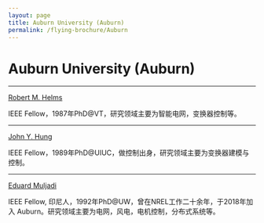 ```yaml
---
layout: page
title: Auburn University (Auburn)
permalink: /flying-brochure/Auburn
---
```

# Auburn University (Auburn)

---

[Robert M. Helms](http://www.eng.auburn.edu/users/nelmsrm/)

IEEE Fellow，1987年PhD@VT，研究领域主要为智能电网，变换器控制等。

---

[John Y. Hung](http://www.eng.auburn.edu/~hungjoh/)

IEEE Fellow，1989年PhD@UIUC，做控制出身，研究领域主要为变换器建模与控制。

---

[Eduard Muljadi](http://www.eng.auburn.edu/directory/mze0018)

IEEE Fellow, 印尼人，1992年PhD@UW，曾在NREL工作二十余年，于2018年加入 Auburn。研究领域主要为电网，风电，电机控制，分布式系统等。

